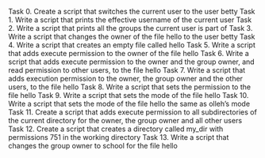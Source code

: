 Task 0. Create a script that switches the current user to the user betty
Task 1. Write a script that prints the effective username of the current user
Task 2. Write a script that prints all the groups the current user is part of
Task 3. Write a script that changes the owner of the file hello to the user betty
Task 4. Write a script that creates an empty file called hello
Task 5. Write a script that adds execute permission to the owner of the file hello
Task 6. Write a script that adds execute permission to the owner and the group owner, and read permission to other users, to the file hello
Task 7. Write a script that adds execution permission to the owner, the group owner and the other users, to the file hello
Task 8. Write a script that sets the permission to the file hello
Task 9. Write a script that sets the mode of the file hello
Task 10. Write a script that sets the mode of the file hello the same as olleh’s mode
Task 11. Create a script that adds execute permission to all subdirectories of the current directory for the owner, the group owner and all other users
Task 12. Create a script that creates a directory called my_dir with permissions 751 in the working directory
Task 13. Write a script that changes the group owner to school for the file hello
